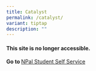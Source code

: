 ```yaml
---
title: Catalyst
permalink: /catalyst/
variant: tiptap
description: ""
---
```

<h4><strong>This site is no longer accessible.</strong></h4>
<p><strong>Go to </strong><a href="https://npalstudent.np.edu.sg" rel="noopener noreferrer nofollow" target="_blank">NPal Student Self Service</a>
</p>